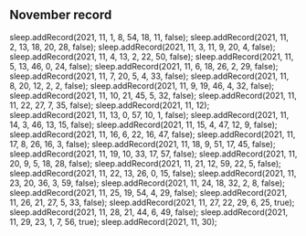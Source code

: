 ## November record

sleep.addRecord(2021, 11, 1, 8, 54, 18, 11, false);
sleep.addRecord(2021, 11, 2, 13, 18, 20, 28, false);
sleep.addRecord(2021, 11, 3, 11, 9, 20, 4, false);
sleep.addRecord(2021, 11, 4, 13, 2, 22, 50, false);
sleep.addRecord(2021, 11, 5, 13, 46, 0, 24, false);
sleep.addRecord(2021, 11, 6, 18, 26, 2, 29, false);
sleep.addRecord(2021, 11, 7, 20, 5, 4, 33, false);
sleep.addRecord(2021, 11, 8, 20, 12, 2, 2, false);
sleep.addRecord(2021, 11, 9, 19, 46, 4, 32, false);
sleep.addRecord(2021, 11, 10, 21, 45, 5, 32, false);
sleep.addRecord(2021, 11, 11, 22, 27, 7, 35, false);
sleep.addRecord(2021, 11, 12);
sleep.addRecord(2021, 11, 13, 0, 57, 10, 1, false);
sleep.addRecord(2021, 11, 14, 3, 46, 13, 15, false);
sleep.addRecord(2021, 11, 15, 4, 47, 12, 9, false);
sleep.addRecord(2021, 11, 16, 6, 22, 16, 47, false);
sleep.addRecord(2021, 11, 17, 8, 26, 16, 3, false);
sleep.addRecord(2021, 11, 18, 9, 51, 17, 45, false);
sleep.addRecord(2021, 11, 19, 10, 33, 17, 57, false);
sleep.addRecord(2021, 11, 20, 9, 5, 18, 28, false);
sleep.addRecord(2021, 11, 21, 12, 59, 22, 5, false);
sleep.addRecord(2021, 11, 22, 13, 26, 0, 15, false);
sleep.addRecord(2021, 11, 23, 20, 36, 3, 59, false);
sleep.addRecord(2021, 11, 24, 18, 32, 2, 8, false);
sleep.addRecord(2021, 11, 25, 19, 54, 4, 29, false);
sleep.addRecord(2021, 11, 26, 21, 27, 5, 33, false);
sleep.addRecord(2021, 11, 27, 22, 29, 6, 25, true);
sleep.addRecord(2021, 11, 28, 21, 44, 6, 49, false);
sleep.addRecord(2021, 11, 29, 23, 1, 7, 56, true);
sleep.addRecord(2021, 11, 30);
